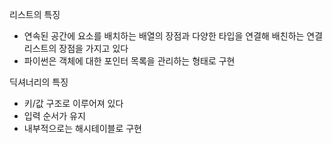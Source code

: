 리스트의 특징
* 연속된 공간에 요소를 배치하는 배열의 장점과 다양한 타입을 연결해 배친하는 연결리스트의 장점을 가지고 있다
* 파이썬은 객체에 대한 포인터 목록을 관리하는 형태로 구현

딕셔너리의 특징
* 키/값 구조로 이루어져 있다
* 입력 순서가 유지
* 내부적으로는 해시테이블로 구현